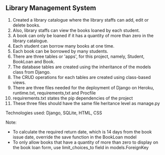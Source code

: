 ## Library Management System
1. Created a library catalogue where the library staffs can add, edit or delete books. <br />
2. Also, library staffs can view the books loaned by each student. <br />
3. A book can only be loaned if it has a quantity of more than zero in the library catalogue. <br />
4. Each student can borrow many books at one time. <br />
5. Each book can be borrowed by many students. <br />
6. There are three tables or 'apps', for this project, namely, Student, BookLoan and Book. <br />
7. The database tables are created using the inheritance of the models class from Django. <br />
8. The CRUD operations for each tables are created using class-based views. <br />
9. There are three files needed for the deployment of Django on Heroku, runtime.txt, requirements,txt and Procfile
10. requirements.txt states the pip dependencies of the project
11. These three files should have the same file heritance level as manage.py

Technologies used: Django, SQLite, HTML, CSS <br />

Note: 
* To calculate the required return date, which is 14 days from the book issue date, override the save function in the BookLoan model
* To only allow books that have a quantity of more than zero to display on the book loan form, use limit_choices_to field in models.ForeignKey


